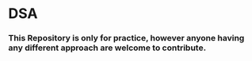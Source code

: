 # DSA
### This Repository is only for practice, however anyone having any different approach are welcome to contribute.

